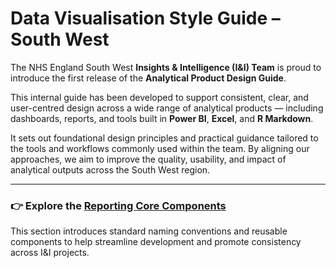 # Data Visualisation Style Guide – South West

The NHS England South West **Insights & Intelligence (I&I) Team** is proud to introduce the first release of the **Analytical Product Design Guide**.

This internal guide has been developed to support consistent, clear, and user-centred design across a wide range of analytical products — including dashboards, reports, and tools built in **Power BI**, **Excel**, and **R Markdown**.

It sets out foundational design principles and practical guidance tailored to the tools and workflows commonly used within the team. By aligning our approaches, we aim to improve the quality, usability, and impact of analytical outputs across the South West region.

---

### 👉 Explore the  [Reporting Core Components](reporting_corecomponents/index.md)

This section introduces standard naming conventions and reusable components to help streamline development and promote consistency across I&I projects.
